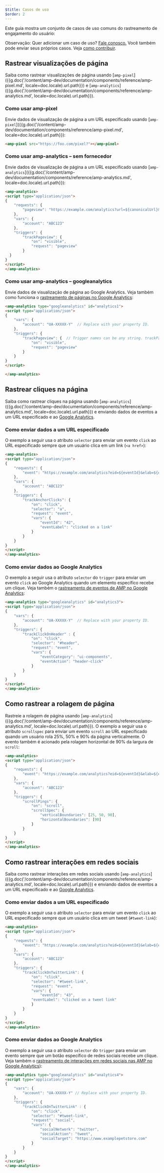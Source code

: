```yaml
---
$title: Casos de uso
$order: 2
---
```


Este guia mostra um conjunto de casos de uso comuns do rastreamento de engajamento do usuário:

Observação: Quer adicionar um caso de uso? [Fale conosco.](https://github.com/ampproject/docs/issues/new) Você também pode enviar seus próprios casos. Veja [como contribuir](/pt_br/contribute/).

## Rastrear visualizações de página

Saiba como rastrear visualizações de página usando [`amp-pixel`]({{g.doc('/content/amp-dev/documentation/components/reference/amp-pixel.md', locale=doc.locale).url.path}}) e [`amp-analytics`]({{g.doc('/content/amp-dev/documentation/components/reference/amp-analytics.md', locale=doc.locale).url.path}}).

### Como usar amp-pixel

Envie dados de visualização de página a um URL especificado usando [`amp-pixel`]({{g.doc('/content/amp-dev/documentation/components/reference/amp-pixel.md', locale=doc.locale).url.path}}):

```html
<amp-pixel src="https://foo.com/pixel?"></amp-pixel>
```

### Como usar amp-analytics – sem fornecedor

Envie dados de visualização de página a um URL especificado usando [`amp-analytics`]({{g.doc('/content/amp-dev/documentation/components/reference/amp-analytics.md', locale=doc.locale).url.path}}):

```html
<amp-analytics>
<script type="application/json">
{
    "requests": {
        "pageview": "https://example.com/analytics?url=${canonicalUrl}&title=${title}&acct=${account}"
    },
    "vars": {
        "account": "ABC123"
    },
    "triggers": {
        "trackPageview": {
            "on": "visible",
            "request": "pageview"
        }
  }
}
</script>
</amp-analytics>
```

### Como usar amp-analytics – googleanalytics

Envie dados de visualização de página ao Google Analytics. Veja também como funciona o [rastreamento de páginas no Google Analytics](https://developers.google.com/analytics/devguides/collection/amp-analytics/#page_tracking):

```html
<amp-analytics type="googleanalytics" id="analytics1">
<script type="application/json">
{
    "vars": {
        "account": "UA-XXXXX-Y"  // Replace with your property ID.
    },
    "triggers": {
        "trackPageview": {  // Trigger names can be any string. trackPageview is not a required name.
            "on": "visible",
            "request": "pageview"
        }
    }
}
</script>

</amp-analytics>
```

## Rastrear cliques na página

Saiba como rastrear cliques na página usando [`amp-analytics`]({{g.doc('/content/amp-dev/documentation/components/reference/amp-analytics.md', locale=doc.locale).url.path}})
e enviando dados de eventos a um URL especificado e ao [Google Analytics](https://developers.google.com/analytics/devguides/collection/amp-analytics/).

### Como enviar dados a um URL especificado

O exemplo a seguir usa o atributo `selector` para enviar um evento `click` ao URL especificado sempre que um usuário clica em um link (`<a href>`):

```html
<amp-analytics>
<script type="application/json">
{
    "requests": {
        "event": "https://example.com/analytics?eid=${eventId}&elab=${eventLabel}&acct=${account}"
    },
    "vars": {
        "account": "ABC123"
    },
    "triggers": {
        "trackAnchorClicks": {
            "on": "click",
            "selector": "a",
            "request": "event",
            "vars": {
                "eventId": "42",
                "eventLabel": "clicked on a link"
            }
        }
    }
}
</script>
</amp-analytics>
```

### Como enviar dados ao Google Analytics

O exemplo a seguir usa o atributo `selector` do `trigger` para enviar um evento `click` ao Google Analytics quando um elemento específico recebe um clique. Veja também o [rastreamento de eventos de AMP no Google Analytics](https://developers.google.com/analytics/devguides/collection/amp-analytics/#event_tracking):

```html
<amp-analytics type="googleanalytics" id="analytics3">
<script type="application/json">
{
    "vars": {
        "account": "UA-XXXXX-Y"  // Replace with your property ID.
    },
    "triggers": {
        "trackClickOnHeader" : {
            "on": "click",
            "selector": "#header",
            "request": "event",
            "vars": {
                "eventCategory": "ui-components",
                "eventAction": "header-click"
            }
        }
    }
}
</script>
</amp-analytics>
```

## Como rastrear a rolagem de página

Rastreie a rolagem de página usando [`amp-analytics`]({{g.doc('/content/amp-dev/documentation/components/reference/amp-analytics.md', locale=doc.locale).url.path}}). O exemplo a seguir usa o atributo `scrollspec` para enviar um evento `scroll` ao URL especificado quando um usuário rola 25%, 50% e 90% da página verticalmente. O evento também é acionado pela rolagem horizontal de 90% da largura de `scroll`:

```html
<amp-analytics>
<script type="application/json">
{
    "requests": {
        "event": "https://example.com/analytics?eid=${eventId}&elab=${eventLabel}&acct=${account}"
    },
    "vars": {
        "account": "ABC123"
    },
    "triggers": {
        "scrollPings": {
            "on": "scroll",
            "scrollSpec": {
                "verticalBoundaries": [25, 50, 90],
                "horizontalBoundaries": [90]
            }
        }
    }
}
</script>
</amp-analytics>
```

## Como rastrear interações em redes sociais

Saiba como rastrear interações em redes sociais usando [`amp-analytics`]({{g.doc('/content/amp-dev/documentation/components/reference/amp-analytics.md', locale=doc.locale).url.path}})
e enviando dados de eventos a um URL especificado e ao [Google Analytics](https://developers.google.com/analytics/devguides/collection/amp-analytics/).

### Como enviar dados a um URL especificado

O exemplo a seguir usa o atributo `selector` para enviar um evento `click` ao URL especificado sempre que um usuário clica em um tweet (`#tweet-link`):

```html
<amp-analytics>
<script type="application/json">
{
    "requests": {
        "event": "https://example.com/analytics?eid=${eventId}&elab=${eventLabel}&acct=${account}"
    },
    "vars": {
        "account": "ABC123"
    },
    "triggers": {
        "trackClickOnTwitterLink": {
            "on": "click",
            "selector": "#tweet-link",
            "request": "event",
            "vars": {
                "eventId": "43",
            "eventLabel": "clicked on a tweet link"
            }
        }
    }
}
</script>
</amp-analytics>
```

### Como enviar dados ao Google Analytics

O exemplo a seguir usa o atributo `selector` do `trigger` para enviar um evento sempre que um botão específico de redes sociais recebe um clique. Veja também o [rastreamento de interações em redes sociais nas AMP no Google Analytics](https://developers.google.com/analytics/devguides/collection/amp-analytics/#social_interactions)):

```html
<amp-analytics type="googleanalytics" id="analytics4">
<script type="application/json">
{
    "vars": {
        "account": "UA-XXXXX-Y" // Replace with your property ID.
    },
    "triggers": {
        "trackClickOnTwitterLink" : {
            "on": "click",
            "selector": "#tweet-link",
            "request": "social",
            "vars": {
                "socialNetwork": "twitter",
                "socialAction": "tweet",
                "socialTarget": "https://www.examplepetstore.com"
            }
        }
    }
}
</script>
</amp-analytics>
```

